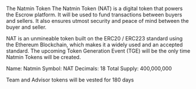 The Natmin Token
The Natmin Token (NAT) is a digital token that powers the Escrow platform. It will be used to fund transactions between buyers and sellers. It also ensures utmost security and peace of mind between the buyer and seller.

NAT is an unmineable token built on the ERC20 / ERC223 standard using the Ethereum Blockchain, which makes it a widely used and an accepted standard. The upcoming Token Generation Event (TGE) will be the only time Natmin Tokens will be created.

Name: Natmin 
Symbol: NAT 
Decimals: 18 
Total Supply: 400,000,000 

Team and Advisor tokens will be vested for 180 days 
